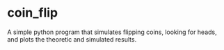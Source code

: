 # coin_flip
A simple python program that simulates flipping coins, looking for heads, and plots the theoretic and simulated results.
